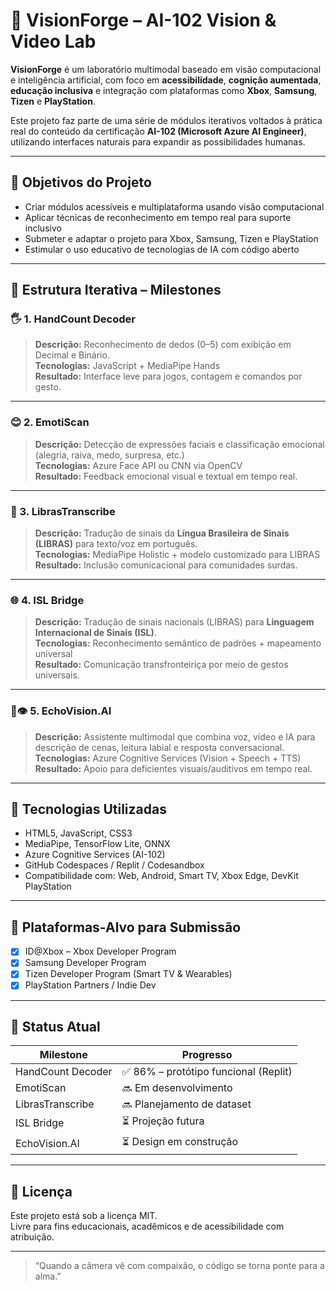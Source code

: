 # 🧠 VisionForge – AI-102 Vision & Video Lab

**VisionForge** é um laboratório multimodal baseado em visão computacional e inteligência artificial, com foco em **acessibilidade**, **cognição aumentada**, **educação inclusiva** e integração com plataformas como **Xbox**, **Samsung**, **Tizen** e **PlayStation**.

Este projeto faz parte de uma série de módulos iterativos voltados à prática real do conteúdo da certificação **AI-102 (Microsoft Azure AI Engineer)**, utilizando interfaces naturais para expandir as possibilidades humanas.

---

## 🎯 Objetivos do Projeto

- Criar módulos acessíveis e multiplataforma usando visão computacional
- Aplicar técnicas de reconhecimento em tempo real para suporte inclusivo
- Submeter e adaptar o projeto para Xbox, Samsung, Tizen e PlayStation
- Estimular o uso educativo de tecnologias de IA com código aberto

---

## 🔁 Estrutura Iterativa – Milestones

### 🖐️ 1. HandCount Decoder
> **Descrição:** Reconhecimento de dedos (0–5) com exibição em Decimal e Binário.  
> **Tecnologias:** JavaScript + MediaPipe Hands  
> **Resultado:** Interface leve para jogos, contagem e comandos por gesto.

---

### 😊 2. EmotiScan
> **Descrição:** Detecção de expressões faciais e classificação emocional (alegria, raiva, medo, surpresa, etc.)  
> **Tecnologias:** Azure Face API ou CNN via OpenCV  
> **Resultado:** Feedback emocional visual e textual em tempo real.

---

### 🤟 3. LibrasTranscribe
> **Descrição:** Tradução de sinais da **Língua Brasileira de Sinais (LIBRAS)** para texto/voz em português.  
> **Tecnologias:** MediaPipe Holistic + modelo customizado para LIBRAS  
> **Resultado:** Inclusão comunicacional para comunidades surdas.

---

### 🌐 4. ISL Bridge
> **Descrição:** Tradução de sinais nacionais (LIBRAS) para **Linguagem Internacional de Sinais (ISL)**.  
> **Tecnologias:** Reconhecimento semântico de padrões + mapeamento universal  
> **Resultado:** Comunicação transfronteiriça por meio de gestos universais.

---

### 🧠👁️ 5. EchoVision.AI
> **Descrição:** Assistente multimodal que combina voz, vídeo e IA para descrição de cenas, leitura labial e resposta conversacional.  
> **Tecnologias:** Azure Cognitive Services (Vision + Speech + TTS)  
> **Resultado:** Apoio para deficientes visuais/auditivos em tempo real.

---

## 🔧 Tecnologias Utilizadas

- HTML5, JavaScript, CSS3
- MediaPipe, TensorFlow Lite, ONNX
- Azure Cognitive Services (AI-102)
- GitHub Codespaces / Replit / Codesandbox
- Compatibilidade com: Web, Android, Smart TV, Xbox Edge, DevKit PlayStation

---

## 📡 Plataformas-Alvo para Submissão

- [x] ID@Xbox – Xbox Developer Program  
- [x] Samsung Developer Program  
- [x] Tizen Developer Program (Smart TV & Wearables)  
- [x] PlayStation Partners / Indie Dev

---

## 🧪 Status Atual

| Milestone | Progresso |
|-----------|-----------|
| HandCount Decoder | ✅ 86% – protótipo funcional (Replit) |
| EmotiScan | 🔜 Em desenvolvimento |
| LibrasTranscribe | 🔜 Planejamento de dataset |
| ISL Bridge | ⏳ Projeção futura |
| EchoVision.AI | ⏳ Design em construção |

---

## 📜 Licença

Este projeto está sob a licença MIT.  
Livre para fins educacionais, acadêmicos e de acessibilidade com atribuição.

---

> “Quando a câmera vê com compaixão, o código se torna ponte para a alma.”
